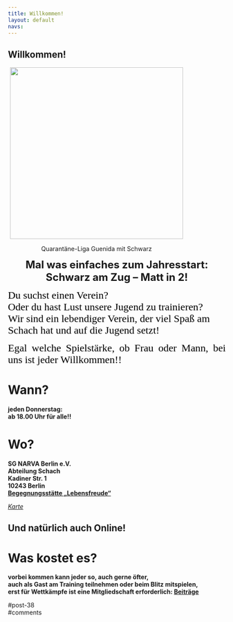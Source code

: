 ```yaml
---
title: Willkommen! 
layout: default
navs:
---
```

<div class="post-38 page type-page status-publish hentry" id="post-38">
<h2 class="entry-title">Willkommen!</h2>
<div class="entry-content">
<div align="left" style="text-align: center;">
<div class="wp-caption aligncenter" id="attachment_9011" style="width: 410px"><a href="https://www.narva-schach.de/wordpress/wp-content/uploads/2022/01/startseite_01_2022_guenida.jpg"><img alt="" aria-describedby="caption-attachment-9011" class="wp-image-9011" height="397" loading="lazy" sizes="(max-width: 400px) 100vw, 400px" src="https://www.narva-schach.de/wordpress/wp-content/uploads/2022/01/startseite_01_2022_guenida-300x298.jpg" srcset="https://www.narva-schach.de/wordpress/wp-content/uploads/2022/01/startseite_01_2022_guenida-300x298.jpg 300w, https://www.narva-schach.de/wordpress/wp-content/uploads/2022/01/startseite_01_2022_guenida-150x150.jpg 150w, https://www.narva-schach.de/wordpress/wp-content/uploads/2022/01/startseite_01_2022_guenida-768x762.jpg 768w, https://www.narva-schach.de/wordpress/wp-content/uploads/2022/01/startseite_01_2022_guenida-144x144.jpg 144w, https://www.narva-schach.de/wordpress/wp-content/uploads/2022/01/startseite_01_2022_guenida.jpg 814w" width="400"/></a><p class="wp-caption-text" id="caption-attachment-9011">Quarantäne-Liga Guenida mit Schwarz</p></div>
<p><strong><span style="font-size: 18pt;">Mal was einfaches zum Jahresstart:</span></strong><br/>
<strong><span style="font-size: 18pt;">Schwarz am Zug – Matt in 2!</span></strong></p>
</div>
<div align="left"></div>
<p><span style="color: #000000;"><span style="font-family: AR ESSENCE,serif;"><span style="font-size: x-large;">Du suchst einen Verein?<br/>
Oder du hast Lust unsere Jugend zu trainieren?<br/>
Wir sind ein lebendiger Verein, der viel Spaß am Schach hat und auf die Jugend setzt!</span></span></span></p>
<p align="JUSTIFY"><span style="color: #000000;"><span style="font-family: AR ESSENCE,serif;"><span style="font-size: x-large;">Egal welche Spielstärke, ob Frau oder Mann, bei uns ist jeder Willkommen!!<br/>
</span></span></span></p>
<h1><b>Wann?</b></h1>
<p><b>jeden Donnerstag:<br/>
ab 18.00 Uhr für alle!!</b></p>
<h1><strong>Wo?</strong></h1>
<p><b>SG NARVA Berlin e.V.<br/>
Abteilung Schach<br/>
Kadiner Str. 1<br/>
10243 Berlin<br/>
<a class="link" href="http://falckensteinstrasse.de/kadiner.htm" rel="noopener noreferrer" target="_blank" title='Externe Adresse "http://falckensteinstrasse.de/kadiner.htm" aufrufen'>Begegnungsstätte „Lebensfreude“</a></b><br/>
<i class="contentitalic"></i></p>
<p><a href="http://www.openstreetmap.org/?mlat=52.51523&amp;mlon=13.451&amp;zoom=17&amp;layers=B000FTF" rel="noopener noreferrer" target="_blank"><i class="contentitalic">Karte</i></a></p>
<h2><strong>Und natürlich auch Online!</strong></h2>
<h1><b>Was kostet es?</b></h1>
<p><b>vorbei kommen kann jeder so, auch gerne öfter,<br/>
auch als Gast am Training teilnehmen oder beim Blitz mitspielen,<br/>
erst für Wettkämpfe ist eine Mitgliedschaft erforderlich: <a href="http://www.narva-schach.de/wordpress/turniere/">Beiträge</a></b></p>
</div><!-- .entry-content -->
</div> #post-38 
<div id="comments">
</div> #comments 
